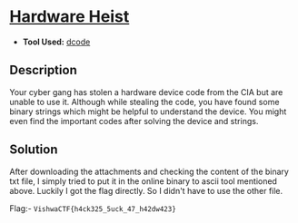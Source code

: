 # <u>Hardware Heist</u>

* **Tool Used:** [dcode](https://www.dcode.fr/ascii-code)

## Description
Your cyber gang has stolen a hardware device code from the CIA but are unable to use it. Although while stealing the code, you have found some binary strings which might be helpful to understand the device. You might even find the important codes after solving the device and strings.

## Solution
After downloading the attachments and checking the content of the binary txt file, I simply tried to put it in the online binary to ascii tool mentioned above. Luckily I got the flag directly. So I didn't have to use the other file.

Flag:- `VishwaCTF{h4ck325_5uck_47_h42dw423}`